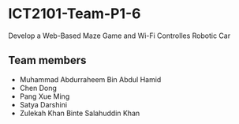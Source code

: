 # ICT2101-Team-P1-6
Develop a Web-Based Maze Game and Wi-Fi Controlles Robotic Car

## Team members
- Muhammad Abdurraheem Bin Abdul Hamid
- Chen Dong
- Pang Xue Ming
- Satya Darshini 
- Zulekah Khan Binte Salahuddin Khan
